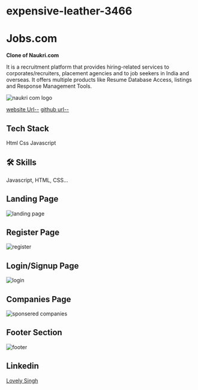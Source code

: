 # expensive-leather-3466



# Jobs.com

**Clone of Naukri.com**
<p>It is a recruitment platform that provides hiring-related services to corporates/recruiters, placement agencies and to job seekers in India and overseas. It offers multiple products like Resume Database Access, listings and Response Management Tools.</p>

![naukri com logo](https://user-images.githubusercontent.com/119485511/233195896-ba687b37-4942-45c3-b7ad-6ce1318ae07c.jpg)


[website Url--](https://superlative-banoffee-f4a291.netlify.app/)
[github url--](https://github.com/Singh-Jii/expensive-leather-3466)

## Tech Stack
 Html 
 Css
 Javascript

## 🛠 Skills
Javascript, HTML, CSS...


## Landing Page
![landing page](https://user-images.githubusercontent.com/119485511/233198579-26321275-6f21-4b83-86f9-709ec51a1cd9.jpg)



## Register Page
![register](https://user-images.githubusercontent.com/119485511/233198637-7fe9fac5-ce72-4935-80dc-a8bcc44b9211.jpg)



## Login/Signup Page
![login](https://user-images.githubusercontent.com/119485511/233198689-763c541a-8ab3-498f-ac3e-bb6a0fdbf8d5.jpg)



## Companies Page
![sponsered companies](https://user-images.githubusercontent.com/119485511/233198845-92aad052-e481-43a7-813d-e82c0a42d118.jpg)



## Footer Section
![footer](https://user-images.githubusercontent.com/119485511/233198959-f56346b0-e53a-4491-8e34-29b8fc7b5555.jpg)



## Linkedin
[Lovely Singh](https://www.linkedin.com/in/lovely-kumari-86189a215)



 
 
 
 
 


 
